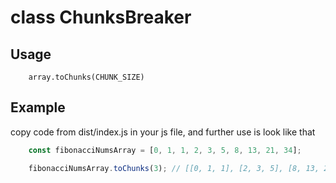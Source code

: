# class ChunksBreaker

## Usage
```
	array.toChunks(CHUNK_SIZE)
```

## Example

copy code from dist/index.js in your js file, and further use is look like that

```js
	const fibonacciNumsArray = [0, 1, 1, 2, 3, 5, 8, 13, 21, 34];

	fibonacciNumsArray.toChunks(3); // [[0, 1, 1], [2, 3, 5], [8, 13, 21], [34]]
```